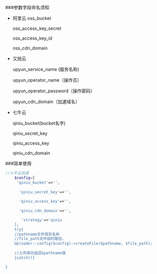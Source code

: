 ###参数字段命名须知
-   阿里云
    oss_bucket  

    oss_access_key_secret

    oss_access_key_id

    oss_cdn_domain
-   又拍云 

      upyun_service_name (服务名称)
      
      upyun_operator_name（操作员）
      
      upyun_operator_password（操作密码）
      
      upyun_cdn_domain（加速域名）

-   七牛云

    qiniu_bucket(bucket名字)
    
    qiniu_secret_key
    
    qiniu_access_key
    
    qiniu_cdn_domain
    
 ###简单使用
```php
//七牛云加速 
    $config=[
     'qiniu_bucket'=>'',
       
      'qiniu_secret_key'=>'',
       
      'qiniu_access_key'=>'',
       
      'qiniu_cdn_domain'=>'',

       'strategy'=>'qiniu
    ];
    try{
    //pathname文件保存名称
    //file_path文件临时路径，
    Uploader::config($config)->createFile($pathname, $file_path);
    
    //上传成功返回$pathname值
    }catch(){

}                           



```
 

